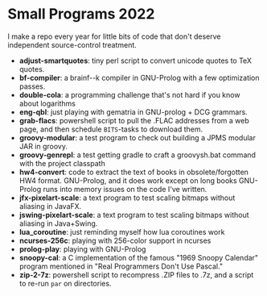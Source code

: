 # Small Programs 2022

I make a repo every year for little bits of code that don't deserve
independent source-control treatment.

- **adjust\-smartquotes**: tiny perl script to convert unicode quotes to TeX quotes.
- **bf\-compiler**: a brainf--k compiler in GNU-Prolog with a few optimization passes.
- **double\-cola**: a programming challenge that's not hard if you know about logarithms
- **eng\-qbl**: just playing with gematria in GNU-prolog + DCG grammars.
- **grab\-flacs**: powershell script to pull the .FLAC addresses from a web page, and then schedule `BITS`-tasks to download them. 
- **groovy\-modular**: a test program to check out building a JPMS modular JAR in groovy.
- **groovy\-genrepl**: a test getting gradle to craft a groovysh.bat command with the project classpath 
- **hw4\-convert**: code to extract the text of books in obsolete/forgotten HW4 format. GNU-Prolog, and it does work except on long books GNU-Prolog runs into memory issues on the code I've written.
- **jfx\-pixelart\-scale**: a text program to test scaling bitmaps without aliasing in JavaFX.
- **jswing\-pixelart\-scale**: a text program to test scaling bitmaps without aliasing in Java+Swing.
- **lua_coroutine**:  just reminding myself how lua coroutines work
- **ncurses\-256c**: playing with 256-color support in ncurses
- **prolog\-play**: playing with GNU-Prolog
- **snoopy\-cal**: a C implementation of the famous "1969 Snoopy Calendar" program mentioned in "Real Programmers Don't Use Pascal."
- **zip\-2\-7z**: powershell script to recompress .ZIP files to .7z, and a script to re-run `par` on directories.

